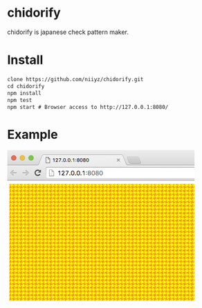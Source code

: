 # chidorify

chidorify is japanese check pattern maker.

# Install

```
clone https://github.com/niiyz/chidorify.git
cd chidorify
npm install
npm test
npm start # Browser access to http://127.0.0.1:8080/
```

# Example

![screenshot](https://github.com/niiyz/chidorify/blob/master/screenshot.png "screenshot")

